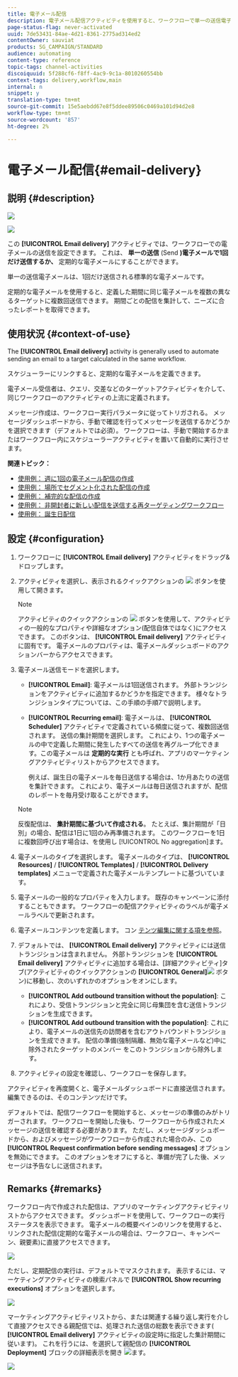 ```yaml
---
title: 電子メール配信
description: 電子メール配信アクティビティを使用すると、ワークフローで単一の送信電子メールまたは定期的な電子メールを送信する設定ができます。
page-status-flag: never-activated
uuid: 7de53431-84ae-4d21-8361-2775ad314ed2
contentOwner: sauviat
products: SG_CAMPAIGN/STANDARD
audience: automating
content-type: reference
topic-tags: channel-activities
discoiquuid: 5f288cf6-f8ff-4ac9-9c1a-8010260554bb
context-tags: delivery,workflow,main
internal: n
snippet: y
translation-type: tm+mt
source-git-commit: 15e5aebdd67e8f5ddee89506c0469a101d94d2e8
workflow-type: tm+mt
source-wordcount: '857'
ht-degree: 2%

---
```



# 電子メール配信{#email-delivery}

## 説明 {#description}

![](assets/email.png)

![](assets/recurrentemail.png)

この **[!UICONTROL Email delivery]** アクティビティでは、ワークフローでの電子メールの送信を設定できます。 これは、 **単一の送信** (Send **)電子メールで1回だけ送信するか、** 定期的な電子メールにすることができます。

単一の送信電子メールは、1回だけ送信される標準的な電子メールです。

定期的な電子メールを使用すると、定義した期間に同じ電子メールを複数の異なるターゲットに複数回送信できます。 期間ごとの配信を集計して、ニーズに合ったレポートを取得できます。

## 使用状況 {#context-of-use}

The **[!UICONTROL Email delivery]** activity is generally used to automate sending an email to a target calculated in the same workflow.

スケジューラーにリンクすると、定期的な電子メールを定義できます。

電子メール受信者は、クエリ、交差などのターゲットアクティビティを介して、同じワークフローのアクティビティの上流に定義されます。

メッセージ作成は、ワークフロー実行パラメータに従ってトリガされる。 メッセージダッシュボードから、手動で確認を行ってメッセージを送信するかどうかを選択できます（デフォルトでは必須）。 ワークフローは、手動で開始するかまたはワークフロー内にスケジューラーアクティビティを置いて自動的に実行させます。

**関連トピック：**

* [使用例： 週に1回の電子メール配信の作成](../../automating/using/workflow-weekly-offer.md)
* [使用例： 場所でセグメント化された配信の作成](../../automating/using/workflow-segmentation-location.md)
* [使用例： 補完的な配信の作成](../../automating/using/workflow-created-query-with-complement.md)
* [使用例： 非開封者に新しい配信を送信する再ターゲティングワークフロー](../../automating/using/workflow-cross-channel-retargeting.md)
* [使用例： 誕生日配信](../../automating/using/birthday-delivery.md)

## 設定 {#configuration}

1. ワークフローに **[!UICONTROL Email delivery]** アクティビティをドラッグ&amp;ドロップします。
1. アクティビティを選択し、表示されるクイックアクションの ![](assets/edit_darkgrey-24px.png) ボタンを使用して開きます。

   >[!NOTE]
   >
   >アクティビティのクイックアクションの ![](assets/dlv_activity_params-24px.png) ボタンを使用して、アクティビティの一般的なプロパティや詳細なオプション(配信自体ではなく)にアクセスできます。 このボタンは、 **[!UICONTROL Email delivery]** アクティビティに固有です。 電子メールのプロパティは、電子メールダッシュボードのアクションバーからアクセスできます。

1. 電子メール送信モードを選択します。

   * **[!UICONTROL Email]**: 電子メールは1回送信されます。 外部トランジションをアクティビティに追加するかどうかを指定できます。 様々なトランジションタイプについては、この手順の手順7で説明します。
   * **[!UICONTROL Recurring email]**: 電子メールは、 **[!UICONTROL Scheduler]** アクティビティで定義されている頻度に従って、複数回送信されます。 送信の集計期間を選択します。 これにより、1つの電子メールの中で定義した期間に発生したすべての送信を再グループ化できます。この電子メールは **定期的な実行** とも呼ばれ、アプリのマーケティングアクティビティリストからアクセスできます。

      例えば、誕生日の電子メールを毎日送信する場合は、1か月あたりの送信を集計できます。 これにより、電子メールは毎日送信されますが、配信のレポートを毎月受け取ることができます。
   >[!NOTE]
   >
   >反復配信は、 **集計期間に基づいて作成される**。 たとえば、集計期間が「日別」の場合、配信は1日に1回のみ再準備されます。 このワークフローを1日に複数回呼び出す場合は、を使用し [!UICONTROL No aggregation]ます。

1. 電子メールのタイプを選択します。 電子メールのタイプは、 **[!UICONTROL Resources]** / **[!UICONTROL Templates]** / **[!UICONTROL Delivery templates]** メニューで定義された電子メールテンプレートに基づいています。
1. 電子メールの一般的なプロパティを入力します。 既存のキャンペーンに添付することもできます。 ワークフローの配信アクティビティのラベルが電子メールラベルで更新されます。
1. 電子メールコンテンツを定義します。 コン [テンツ編集に関する項を参照](../../designing/using/designing-content-in-adobe-campaign.md)。
1. デフォルトでは、 **[!UICONTROL Email delivery]** アクティビティには送信トランジションは含まれません。 外部トランジションを **[!UICONTROL Email delivery]** アクティビティに追加する場合は、[詳細アクティビティ]タブ(アクティビティのクイックアクションの **[!UICONTROL General]**![](assets/dlv_activity_params-24px.png) ボタン)に移動し、次のいずれかのオプションをオンにします。

   * **[!UICONTROL Add outbound transition without the population]**: これにより、受信トランジションと完全に同じ母集団を含む送信トランジションを生成できます。
   * **[!UICONTROL Add outbound transition with the population]**: これにより、電子メールの送信先の訪問者を含むアウトバウンドトランジションを生成できます。 配信の準備(強制隔離、無効な電子メールなど)中に除外されたターゲットのメンバー をこのトランジションから除外します。

1. アクティビティの設定を確認し、ワークフローを保存します。

アクティビティを再度開くと、電子メールダッシュボードに直接送信されます。 編集できるのは、そのコンテンツだけです。

デフォルトでは、配信ワークフローを開始すると、メッセージの準備のみがトリガーされます。 ワークフローを開始した後も、ワークフローから作成されたメッセージの送信を確認する必要があります。 ただし、メッセージダッシュボードから、およびメッセージがワークフローから作成された場合のみ、この **[!UICONTROL Request confirmation before sending messages]** オプションを無効にできます。 このオプションをオフにすると、準備が完了した後、メッセージは予告なしに送信されます。

## Remarks {#remarks}

ワークフロー内で作成された配信は、アプリのマーケティングアクティビティリストからアクセスできます。 ダッシュボードを使用して、ワークフローの実行ステータスを表示できます。 電子メールの概要ペインのリンクを使用すると、リンクされた配信(定期的な電子メールの場合は、ワークフロー、キャンペーン、親要素)に直接アクセスできます。

![](assets/wkf_display_recurrent_executions_2.png)

ただし、定期配信の実行は、デフォルトでマスクされます。 表示するには、マーケティングアクティビティの検索パネルで **[!UICONTROL Show recurring executions]** オプションを選択します。

![](assets/wkf_display_recurrent_executions.png)

マーケティングアクティビティリストから、または関連する繰り返し実行を介して直接アクセスできる親配信では、処理された送信の総数を表示できます( **[!UICONTROL Email delivery]** アクティビティの設定時に指定した集計期間に従います)。 これを行うには、を選択して親配信の **[!UICONTROL Deployment]** ブロックの詳細表示を開き ![](assets/wkf_dlv_detail_button.png)ます。

![](assets/wkf_display_recurrent_executions_3.png)

